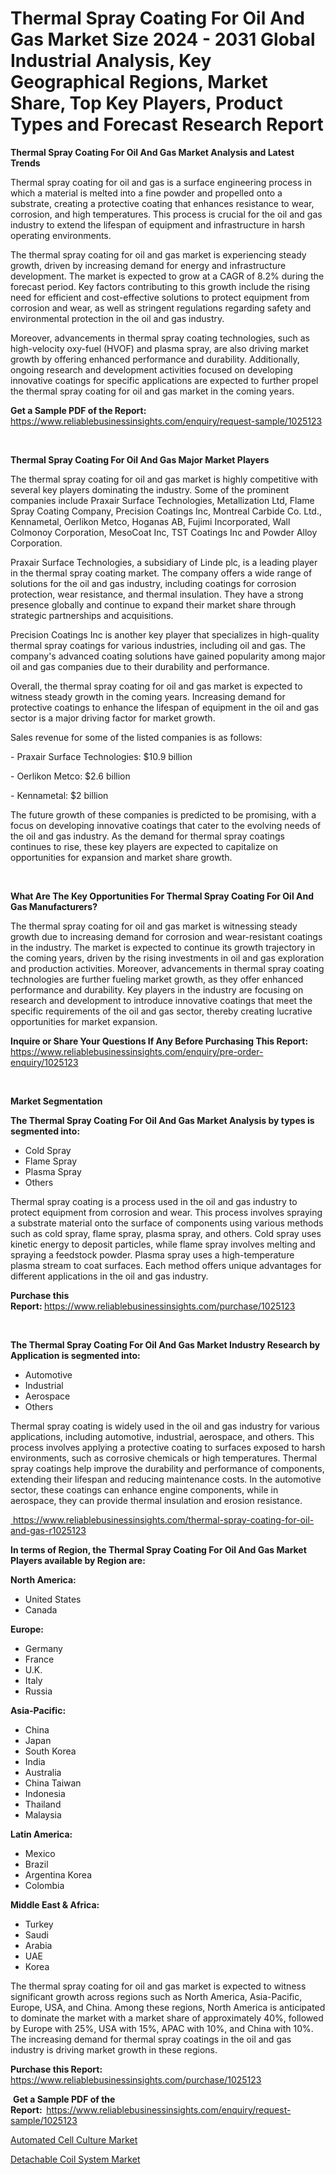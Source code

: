 <p><h1>Thermal Spray Coating For Oil And Gas Market Size 2024 - 2031 Global Industrial Analysis, Key Geographical Regions, Market Share, Top Key Players, Product Types and Forecast Research Report</h1></p><p><strong>Thermal Spray Coating For Oil And Gas Market Analysis and Latest Trends</strong></p>
<p><p>Thermal spray coating for oil and gas is a surface engineering process in which a material is melted into a fine powder and propelled onto a substrate, creating a protective coating that enhances resistance to wear, corrosion, and high temperatures. This process is crucial for the oil and gas industry to extend the lifespan of equipment and infrastructure in harsh operating environments.</p><p>The thermal spray coating for oil and gas market is experiencing steady growth, driven by increasing demand for energy and infrastructure development. The market is expected to grow at a CAGR of 8.2% during the forecast period. Key factors contributing to this growth include the rising need for efficient and cost-effective solutions to protect equipment from corrosion and wear, as well as stringent regulations regarding safety and environmental protection in the oil and gas industry.</p><p>Moreover, advancements in thermal spray coating technologies, such as high-velocity oxy-fuel (HVOF) and plasma spray, are also driving market growth by offering enhanced performance and durability. Additionally, ongoing research and development activities focused on developing innovative coatings for specific applications are expected to further propel the thermal spray coating for oil and gas market in the coming years.</p></p>
<p><strong>Get a Sample PDF of the Report:&nbsp;</strong> <a href="https://www.reliablebusinessinsights.com/enquiry/request-sample/1025123">https://www.reliablebusinessinsights.com/enquiry/request-sample/1025123</a></p>
<p>&nbsp;</p>
<p><strong>Thermal Spray Coating For Oil And Gas Major Market Players</strong></p>
<p><p>The thermal spray coating for oil and gas market is highly competitive with several key players dominating the industry. Some of the prominent companies include Praxair Surface Technologies, Metallization Ltd, Flame Spray Coating Company, Precision Coatings Inc, Montreal Carbide Co. Ltd., Kennametal, Oerlikon Metco, Hoganas AB, Fujimi Incorporated, Wall Colmonoy Corporation, MesoCoat Inc, TST Coatings Inc and Powder Alloy Corporation.</p><p>Praxair Surface Technologies, a subsidiary of Linde plc, is a leading player in the thermal spray coating market. The company offers a wide range of solutions for the oil and gas industry, including coatings for corrosion protection, wear resistance, and thermal insulation. They have a strong presence globally and continue to expand their market share through strategic partnerships and acquisitions.</p><p>Precision Coatings Inc is another key player that specializes in high-quality thermal spray coatings for various industries, including oil and gas. The company's advanced coating solutions have gained popularity among major oil and gas companies due to their durability and performance.</p><p>Overall, the thermal spray coating for oil and gas market is expected to witness steady growth in the coming years. Increasing demand for protective coatings to enhance the lifespan of equipment in the oil and gas sector is a major driving factor for market growth.</p><p>Sales revenue for some of the listed companies is as follows:</p><p>- Praxair Surface Technologies: $10.9 billion</p><p>- Oerlikon Metco: $2.6 billion</p><p>- Kennametal: $2 billion</p><p>The future growth of these companies is predicted to be promising, with a focus on developing innovative coatings that cater to the evolving needs of the oil and gas industry. As the demand for thermal spray coatings continues to rise, these key players are expected to capitalize on opportunities for expansion and market share growth.</p></p>
<p>&nbsp;</p>
<p><strong>What Are The Key Opportunities For Thermal Spray Coating For Oil And Gas Manufacturers?</strong></p>
<p><p>The thermal spray coating for oil and gas market is witnessing steady growth due to increasing demand for corrosion and wear-resistant coatings in the industry. The market is expected to continue its growth trajectory in the coming years, driven by the rising investments in oil and gas exploration and production activities. Moreover, advancements in thermal spray coating technologies are further fueling market growth, as they offer enhanced performance and durability. Key players in the industry are focusing on research and development to introduce innovative coatings that meet the specific requirements of the oil and gas sector, thereby creating lucrative opportunities for market expansion.</p></p>
<p><strong>Inquire or Share Your Questions If Any Before Purchasing This Report:</strong> <a href="https://www.reliablebusinessinsights.com/enquiry/pre-order-enquiry/1025123">https://www.reliablebusinessinsights.com/enquiry/pre-order-enquiry/1025123</a></p>
<p>&nbsp;</p>
<p><strong>Market Segmentation</strong></p>
<p><strong>The Thermal Spray Coating For Oil And Gas Market Analysis by types is segmented into:</strong></p>
<p><ul><li>Cold Spray</li><li>Flame Spray</li><li>Plasma Spray</li><li>Others</li></ul></p>
<p><p>Thermal spray coating is a process used in the oil and gas industry to protect equipment from corrosion and wear. This process involves spraying a substrate material onto the surface of components using various methods such as cold spray, flame spray, plasma spray, and others. Cold spray uses kinetic energy to deposit particles, while flame spray involves melting and spraying a feedstock powder. Plasma spray uses a high-temperature plasma stream to coat surfaces. Each method offers unique advantages for different applications in the oil and gas industry.</p></p>
<p><strong>Purchase this Report:&nbsp;</strong><a href="https://www.reliablebusinessinsights.com/purchase/1025123">https://www.reliablebusinessinsights.com/purchase/1025123</a></p>
<p>&nbsp;</p>
<p><strong>The Thermal Spray Coating For Oil And Gas Market Industry Research by Application is segmented into:</strong></p>
<p><ul><li>Automotive</li><li>Industrial</li><li>Aerospace</li><li>Others</li></ul></p>
<p><p>Thermal spray coating is widely used in the oil and gas industry for various applications, including automotive, industrial, aerospace, and others. This process involves applying a protective coating to surfaces exposed to harsh environments, such as corrosive chemicals or high temperatures. Thermal spray coatings help improve the durability and performance of components, extending their lifespan and reducing maintenance costs. In the automotive sector, these coatings can enhance engine components, while in aerospace, they can provide thermal insulation and erosion resistance.</p></p>
<p><a href="https://www.reliablebusinessinsights.com/thermal-spray-coating-for-oil-and-gas-r1025123">&nbsp;https://www.reliablebusinessinsights.com/thermal-spray-coating-for-oil-and-gas-r1025123</a></p>
<p><strong>In terms of Region, the Thermal Spray Coating For Oil And Gas Market Players available by Region are:</strong></p>
<p>
    <p> <strong> North America: </strong>
        <ul>
            <li>United States</li>
            <li>Canada</li>
        </ul>
        </p> 
    <p> <strong> Europe: </strong>
        <ul>
            <li>Germany</li>
            <li>France</li>
            <li>U.K.</li>
            <li>Italy</li>
            <li>Russia</li>
        </ul>
        </p> 
    <p> <strong> Asia-Pacific: </strong>
        <ul>
            <li>China</li>
            <li>Japan</li>
            <li>South Korea</li>
            <li>India</li>
            <li>Australia</li>
            <li>China Taiwan</li>
            <li>Indonesia</li>
            <li>Thailand</li>
            <li>Malaysia</li>
        </ul>
        </p> 
    <p> <strong> Latin America: </strong>
        <ul>
            <li>Mexico</li>
            <li>Brazil</li>
            <li>Argentina Korea</li>
            <li>Colombia</li>
        </ul>
        </p> 
    <p> <strong> Middle East & Africa: </strong>
        <ul>
            <li>Turkey</li>
            <li>Saudi</li>
            <li>Arabia</li>
            <li>UAE</li>
            <li>Korea</li>
        </ul>
    </p>
    </p>
<p><p>The thermal spray coating for oil and gas market is expected to witness significant growth across regions such as North America, Asia-Pacific, Europe, USA, and China. Among these regions, North America is anticipated to dominate the market with a market share of approximately 40%, followed by Europe with 25%, USA with 15%, APAC with 10%, and China with 10%. The increasing demand for thermal spray coatings in the oil and gas industry is driving market growth in these regions.</p></p>
<p><strong>Purchase this Report: </strong><a href="https://www.reliablebusinessinsights.com/purchase/1025123">https://www.reliablebusinessinsights.com/purchase/1025123</a></p>
<p>&nbsp;<strong>Get a Sample PDF of the Report:&nbsp;&nbsp;</strong><a href="https://www.reliablebusinessinsights.com/enquiry/request-sample/1025123">https://www.reliablebusinessinsights.com/enquiry/request-sample/1025123</a></p>
<p><strong></strong></p>
<p><p><a href="https://view.publitas.com/reportprime-1/global-automated-cell-culture-market-focus-on-product-type-model-system-integrated-system-end-user-and-region-analysis-and-forecast-2024-2031/">Automated Cell Culture Market</a></p><p><a href="https://github.com/MaraKoelpin2023/Market-Research-Report-List-1/blob/main/detachable-coil-system-market.md">Detachable Coil System Market</a></p></p>